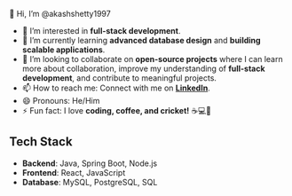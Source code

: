 👋 Hi, I’m @akashshetty1997

- 👀 I’m interested in **full-stack development**.
- 🌱 I’m currently learning **advanced database design** and **building scalable applications**.
- 💞️ I’m looking to collaborate on **open-source projects** where I can learn more about collaboration, improve my understanding of **full-stack development**, and contribute to meaningful projects.
- 📫 How to reach me: Connect with me on **[LinkedIn](https://www.linkedin.com/in/akashshetty1997/)**.
- 😄 Pronouns: He/Him
- ⚡ Fun fact: I love **coding, coffee, and cricket!** ☕💻🏏

## Tech Stack
- **Backend**: Java, Spring Boot, Node.js
- **Frontend**: React, JavaScript
- **Database**: MySQL, PostgreSQL, SQL
